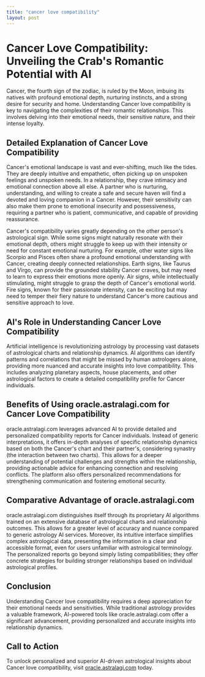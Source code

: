 ```yaml
---
title: "cancer love compatibility"
layout: post
---
```


# Cancer Love Compatibility: Unveiling the Crab's Romantic Potential with AI

Cancer, the fourth sign of the zodiac, is ruled by the Moon, imbuing its natives with profound emotional depth, nurturing instincts, and a strong desire for security and home. Understanding Cancer love compatibility is key to navigating the complexities of their romantic relationships.  This involves delving into their emotional needs, their sensitive nature, and their intense loyalty.

## Detailed Explanation of Cancer Love Compatibility

Cancer's emotional landscape is vast and ever-shifting, much like the tides.  They are deeply intuitive and empathetic, often picking up on unspoken feelings and unspoken needs.  In a relationship, they crave intimacy and emotional connection above all else.  A partner who is nurturing, understanding, and willing to create a safe and secure haven will find a devoted and loving companion in a Cancer.  However, their sensitivity can also make them prone to emotional insecurity and possessiveness, requiring a partner who is patient, communicative, and capable of providing reassurance.

Cancer's compatibility varies greatly depending on the other person's astrological sign.  While some signs might naturally resonate with their emotional depth, others might struggle to keep up with their intensity or need for constant emotional nurturing.  For example, other water signs like Scorpio and Pisces often share a profound emotional understanding with Cancer, creating deeply connected relationships.  Earth signs, like Taurus and Virgo, can provide the grounded stability Cancer craves, but may need to learn to express their emotions more openly.  Air signs, while intellectually stimulating, might struggle to grasp the depth of Cancer's emotional world.  Fire signs, known for their passionate intensity, can be exciting but may need to temper their fiery nature to understand Cancer's more cautious and sensitive approach to love.


## AI's Role in Understanding Cancer Love Compatibility

Artificial intelligence is revolutionizing astrology by processing vast datasets of astrological charts and relationship dynamics.  AI algorithms can identify patterns and correlations that might be missed by human astrologers alone, providing more nuanced and accurate insights into love compatibility. This includes analyzing planetary aspects, house placements, and other astrological factors to create a detailed compatibility profile for Cancer individuals.


## Benefits of Using oracle.astralagi.com for Cancer Love Compatibility

oracle.astralagi.com leverages advanced AI to provide detailed and personalized compatibility reports for Cancer individuals.  Instead of generic interpretations, it offers in-depth analyses of specific relationship dynamics based on both the Cancer's chart and their partner's, considering synastry (the interaction between two charts).  This allows for a deeper understanding of potential challenges and strengths within the relationship, providing actionable advice for enhancing connection and resolving conflicts.  The platform also offers personalized recommendations for strengthening communication and fostering emotional security.

## Comparative Advantage of oracle.astralagi.com

oracle.astralagi.com distinguishes itself through its proprietary AI algorithms trained on an extensive database of astrological charts and relationship outcomes.  This allows for a greater level of accuracy and nuance compared to generic astrology AI services.  Moreover, its intuitive interface simplifies complex astrological data, presenting the information in a clear and accessible format, even for users unfamiliar with astrological terminology.  The personalized reports go beyond simply listing compatibilities; they offer concrete strategies for building stronger relationships based on individual astrological profiles.


## Conclusion

Understanding Cancer love compatibility requires a deep appreciation for their emotional needs and sensitivities.  While traditional astrology provides a valuable framework, AI-powered tools like oracle.astralagi.com offer a significant advancement, providing personalized and accurate insights into relationship dynamics.

## Call to Action

To unlock personalized and superior AI-driven astrological insights about Cancer love compatibility, visit [oracle.astralagi.com](https://oracle.astralagi.com) today.